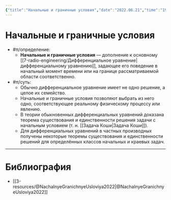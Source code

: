 ```yaml
---
{"title":"Начальные и граничные условия","date":"2022.06.21","time":"19:37","aliases":[],"tags":["электродинамика","ммпэд","математика"],"dg-publish":true,"permalink":"/7-radio-engineering/nachalnye-i-granichnye-usloviya/","dgPassFrontmatter":true}
---
```



# Начальные и граничные условия

- #π/определение:
	- **Начальные и граничные условия** — дополнение к основному [[7-radio-engineering/Дифференциальное уравнение\|дифференциальному уравнению]], задающее его поведение в начальный момент времени или на границе рассматриваемой области соответственно.
- #π/суть:
	- Обычно дифференциальное уравнение имеет не одно решение, а целое их семейство.
	- Начальные и граничные условия позволяют выбрать из него одно, соответствующее реальному физическому процессу или явлению.
	- В теории обыкновенных дифференциальных уравнений доказана теорема существования и единственности решения задачи с начальным условием (т. н. [[Задача Коши\|Задача Коши]]).
	- Для дифференциальных уравнений в частных производных получены некоторые теоремы существования и единственности решений для определённых классов начальных и краевых задач.

---

# Библиография

- [[3-resources/@NachalnyeGranichnyeUsloviya2022\|@NachalnyeGranichnyeUsloviya2022]]